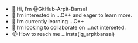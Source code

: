 - 👋 Hi, I’m @GitHub-Arpit-Bansal
- 👀 I’m interested in ...C++ and eager to learn more.
- 🌱 I’m currently learning ...C++
- 💞️ I’m looking to collaborate on ...not interseted.
- 📫 How to reach me ...insta(ig_arpitbansal)

<!---
GitHub-Arpit-Bansal/GitHub-Arpit-Bansal is a ✨ special ✨ repository because its `README.md` (this file) appears on your GitHub profile.
You can click the Preview link to take a look at your changes.
--->
